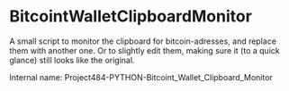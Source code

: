 # BitcointWalletClipboardMonitor

A small script to monitor the clipboard for bitcoin-adresses, and replace them with another one. Or to slightly edit them, making sure it (to a quick glance) still looks like the original.


Internal name: Project484-PYTHON-Bitcoint_Wallet_Clipboard_Monitor

